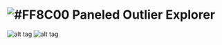 # ![#FF8C00](https://placehold.it/15x50/FF8C00/000000?text=+) Paneled Outlier Explorer


![alt tag](https://im2.ezgif.com/tmp/ezgif-2-c045d98543.png)
![alt tag](https://im2.ezgif.com/tmp/ezgif-2-f4346a6b2f.gif)
